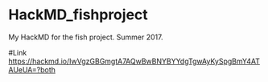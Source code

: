 # HackMD_fishproject
My HackMD for the fish project. Summer 2017.

#Link
https://hackmd.io/IwVgzGBGmgtA7AQwBwBNYBYYdgTgwAyKySpgBmY4ATAUeUA=?both
